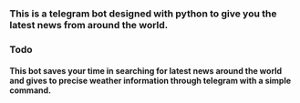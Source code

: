 ### This is a telegram bot designed with python to give you the latest news from around the world.

### Todo

#### This bot saves your time in searching for latest news around the world and gives to precise weather information through telegram with a simple command.